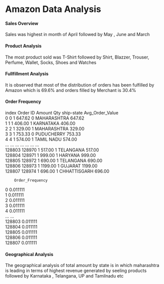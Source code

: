 # Amazon Data Analysis

#### Sales Overview 
Sales was highest in month of April followed by May , June and March

#### Product Analysis 
The most product sold was T-Shirt followed by Shirt, Blazzer, Trouser, Perfume, Wallet, Socks, Shoes and Watches

#### Fullfillment Analysis 
It is observed that most of the distribution of orders has been fulfilled by Amazon which is 69.6% and orders filled by Merchant is 30.4%

#### Order Frequency 
 index    Order ID          Amount  Qty    ship-state       Avg_Order_Value  \
0            0         1   647.62    0   MAHARASHTRA           647.62   
1            1         1   406.00    1     KARNATAKA           406.00   
2            2         1   329.00    1   MAHARASHTRA           329.00   
3            3         1   753.33    0    PUDUCHERRY           753.33   
4            4         1   574.00    1    TAMIL NADU           574.00   
...        ...       ...      ...  ...           ...              ...   
128803  128970         1   517.00    1     TELANGANA           517.00   
128804  128971         1   999.00    1       HARYANA           999.00   
128805  128972         1   690.00    1     TELANGANA           690.00   
128806  128973         1  1199.00    1       GUJARAT          1199.00   
128807  128974         1   696.00    1  CHHATTISGARH           696.00   

        Order_Frequency  
0              0.011111  
1              0.011111  
2              0.011111  
3              0.011111  
4              0.011111  
...                 ...  
128803         0.011111  
128804         0.011111  
128805         0.011111  
128806         0.011111  
128807         0.011111  

#### Geographical Analysis 
The geographical analysis of total amount by state is in which maharashtra is leading in terms of highest revenue generated by seeling products followed by Karnataka , Telangana, UP and Tamilnadu etc
